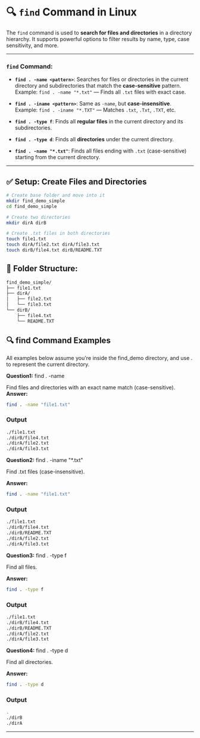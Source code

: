 # 🔍 `find` Command in Linux

The `find` command is used to **search for files and directories** in a directory hierarchy. It supports powerful options to filter results by name, type, case sensitivity, and more.

---

### `find` Command:

- **`find . -name <pattern>`**: Searches for files or directories in the current directory and subdirectories that match the **case-sensitive** pattern.  
  Example: `find . -name "*.txt"` — Finds all `.txt` files with exact case.

- **`find . -iname <pattern>`**: Same as `-name`, but **case-insensitive**.  
  Example: `find . -iname "*.TXT"` — Matches `.txt`, `.Txt`, `.TXT`, etc.

- **`find . -type f`**: Finds all **regular files** in the current directory and its subdirectories.

- **`find . -type d`**: Finds all **directories** under the current directory.

- **`find . -name "*.txt"`**: Finds all files ending with `.txt` (case-sensitive) starting from the current directory.

---
## ✅ Setup: Create Files and Directories

```bash
# Create base folder and move into it
mkdir find_demo_simple
cd find_demo_simple

# Create two directories
mkdir dirA dirB

# Create .txt files in both directories
touch file1.txt
touch dirA/file2.txt dirA/file3.txt
touch dirB/file4.txt dirB/README.TXT


```

## 📁 Folder Structure:
```bash
find_demo_simple/
├── file1.txt
├── dirA/
│   ├── file2.txt
│   └── file3.txt
└── dirB/
    ├── file4.txt
    └── README.TXT

```

## 🔍 find Command Examples

All examples below assume you're inside the find_demo directory, and use . to represent the current directory.

**Question1:**
find . -name <pattern>

Find files and directories with an exact name match (case-sensitive).
**Answer:**
```bash
find . -name "file1.txt"
```
### Output
```bash
./file1.txt
./dirB/file4.txt
./dirA/file2.txt
./dirA/file3.txt
```

**Question2:**
find . -iname "*.txt"

Find .txt files (case-insensitive).

**Answer:**
```bash
find . -name "file1.txt"
```
### Output
```bash
./file1.txt
./dirB/file4.txt
./dirB/README.TXT
./dirA/file2.txt
./dirA/file3.txt
```


**Question3:**
find . -type f

Find all files.

**Answer:**
```bash
find . -type f
```
### Output
```bash
./file1.txt
./dirB/file4.txt
./dirB/README.TXT
./dirA/file2.txt
./dirA/file3.txt
```


**Question4:**
find . -type d

Find all directories.

**Answer:**
```bash
find . -type d
```
### Output
```bash
.
./dirB
./dirA
```

---

